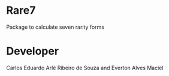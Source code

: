 # Rare7
Package to calculate seven rarity forms

# Developer
Carlos Eduardo Arlé Ribeiro de Souza and
Everton Alves Maciel
